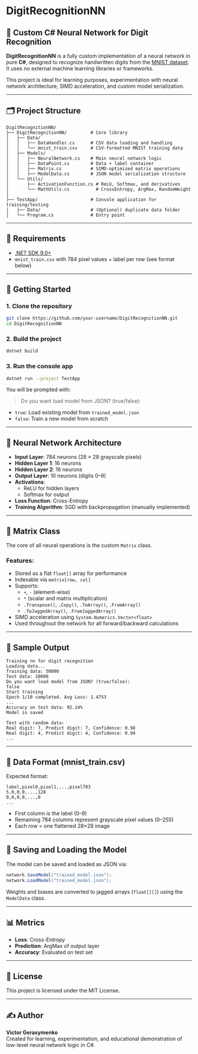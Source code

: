 # DigitRecognitionNN

## 🧠 Custom C# Neural Network for Digit Recognition

**DigitRecognitionNN** is a fully custom implementation of a neural network in pure **C#**, designed to recognize handwritten digits from the [MNIST dataset]([https://www.kaggle.com/datasets/oddrationale/mnist-in-csv]). It uses no external machine learning libraries or frameworks.

This project is ideal for learning purposes, experimentation with neural network architecture, SIMD acceleration, and custom model serialization.

---

## 🗂 Project Structure

```
DigitRecognitionNN/
├── DigitRecognitionNN/         # Core library
│   ├── Data/
│   │   ├── DataHandler.cs      # CSV data loading and handling
│   │   └── mnist_train.csv     # CSV-formatted MNIST training data
│   ├── Models/
│   │   ├── NeuralNetwork.cs    # Main neural network logic
│   │   ├── DataPoint.cs        # Data + label container
│   │   ├── Matrix.cs           # SIMD-optimized matrix operations
│   │   ├── ModelData.cs        # JSON model serialization structure
│   └── Utils/
│       ├── ActivationFunction.cs # ReLU, Softmax, and derivatives
│       └── MathUtils.cs          # CrossEntropy, ArgMax, RandomWeight
│
├── TestApp/                    # Console application for training/testing
│   ├── Data/                   # (Optional) duplicate data folder
│   └── Program.cs              # Entry point
```

---

## 🔧 Requirements

- [.NET SDK 9.0+](https://dotnet.microsoft.com/en-us/download)
- `mnist_train.csv` with 784 pixel values + label per row (see format below)

---

## 🚀 Getting Started

### 1. Clone the repository

```bash
git clone https://github.com/your-username/DigitRecognitionNN.git
cd DigitRecognitionNN
```

### 2. Build the project

```bash
dotnet build
```

### 3. Run the console app

```bash
dotnet run --project TestApp
```

You will be prompted with:

> Do you want load model from JSON? (true/false):

- `true`: Load existing model from `trained_model.json`
- `false`: Train a new model from scratch

---

## 🧠 Neural Network Architecture

- **Input Layer**: 784 neurons (28 × 28 grayscale pixels)
- **Hidden Layer 1**: 16 neurons
- **Hidden Layer 2**: 16 neurons
- **Output Layer**: 10 neurons (digits 0–9)
- **Activations**:
  - ReLU for hidden layers
  - Softmax for output
- **Loss Function**: Cross-Entropy
- **Training Algorithm**: SGD with backpropagation (manually implemented)

---

## 🧮 Matrix Class

The core of all neural operations is the custom `Matrix` class.

### Features:

- Stored as a flat `float[]` array for performance
- Indexable via `matrix[row, col]`
- Supports:
  - `+`, `-` (element-wise)
  - `*` (scalar and matrix multiplication)
  - `.Transpose()`, `.Copy()`, `.ToArray()`, `.FromArray()`
  - `.ToJaggedArray()`, `.FromJaggedArray()`
- SIMD acceleration using `System.Numerics.Vector<float>`
- Used throughout the network for all forward/backward calculations

---

## 🧪 Sample Output

```
Training nn for digit recognition
Loading data... 
Training data: 50000
Test data: 10000
Do you want load model from JSON? (true/false):
false
Start training
Epoch 1/10 completed. Avg Loss: 1.4753
...
Accuracy on test data: 92.14%
Model is saved

Test with random data:
Real digit: 7, Predict digit: 7, Confidence: 0.98
Real digit: 4, Predict digit: 4, Confidence: 0.94
...
```

---

## 📁 Data Format (mnist_train.csv)

Expected format:

```
label,pixel0,pixel1,...,pixel783
5,0,0,0,...,128
0,0,0,0,...,0
...
```

- First column is the label (0–9)
- Remaining 784 columns represent grayscale pixel values (0–255)
- Each row = one flattened 28×28 image

---

## 💾 Saving and Loading the Model

The model can be saved and loaded as JSON via:

```csharp
network.SaveModel("trained_model.json");
network.LoadModel("trained_model.json");
```

Weights and biases are converted to jagged arrays (`float[][]`) using the `ModelData` class.

---

## 📊 Metrics

- **Loss**: Cross-Entropy
- **Prediction**: ArgMax of output layer
- **Accuracy**: Evaluated on test set

---

## 📜 License

This project is licensed under the MIT License.

---

## ✍️ Author

**Victor Gerasymenko**  
Created for learning, experimentation, and educational demonstration of low-level neural network logic in C#.
